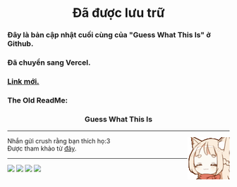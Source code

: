 <div align="center">
    <h1> <strong> Đã được lưu trữ </strong> </h1>
</div>

<div align="left">
    <h3> <strong> Đây là bản cập nhật cuối cùng của "Guess What This Is" ở Github. </strong> </h3> 
    <h3> <strong> Đã chuyển sang Vercel. </strong> </h3>
    <h3> <a href="https://guess-what-this-is.vercel.app/"> <strong> Link mới.</strong> </a> </h3>
    <h3> <strong> The Old ReadMe:</strong> </h3> 
</div>

<div align="center">
    <p>
        <h3> <strong> Guess What This Is </strong> </h3>
    </p>
</div>

<hr>

<img align="right" src="./img/readme_logo.gif">

<p align="left">
    Nhắn gửi crush rằng bạn thích họ:3 </br>
    Được tham khảo từ <a href="https://github.com/ngoctienTNT/WomenDay">đây</a>. </br>
</p>

<hr>

<p align="left">
    <img src="https://img.shields.io/github/last-commit/caodoc/caodoc.github.io?style=for-the-badge">
    <img src="https://img.shields.io/github/commit-activity/m/caodoc/caodoc.github.io?style=for-the-badge">
    <img src="https://img.shields.io/github/stars/caodoc/caodoc.github.io?style=for-the-badge">
    <img src="https://img.shields.io/github/repo-size/caodoc/caodoc.github.io?style=for-the-badge">
</p>